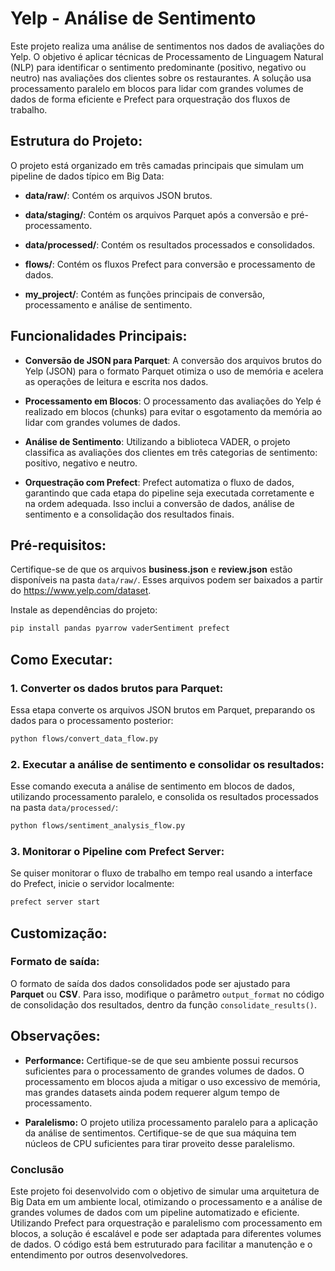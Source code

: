 # Yelp - Análise de Sentimento

Este projeto realiza uma análise de sentimentos nos dados de avaliações do Yelp. O objetivo é aplicar técnicas de Processamento de Linguagem Natural (NLP) para identificar o sentimento predominante (positivo, negativo ou neutro) nas avaliações dos clientes sobre os restaurantes. A solução usa processamento paralelo em blocos para lidar com grandes volumes de dados de forma eficiente e Prefect para orquestração dos fluxos de trabalho.

## Estrutura do Projeto:

O projeto está organizado em três camadas principais que simulam um pipeline de dados típico em Big Data:

- **data/raw/**: Contém os arquivos JSON brutos.

- **data/staging/**: Contém os arquivos Parquet após a conversão e pré-processamento.

- **data/processed/**: Contém os resultados processados e consolidados.

- **flows/**: Contém os fluxos Prefect para conversão e processamento de dados.

- **my_project/**: Contém as funções principais de conversão, processamento e análise de sentimento.

## Funcionalidades Principais:

- **Conversão de JSON para Parquet**: A conversão dos arquivos brutos do Yelp (JSON) para o formato Parquet otimiza o uso de memória e acelera as operações de leitura e escrita nos dados.

- **Processamento em Blocos**: O processamento das avaliações do Yelp é realizado em blocos (chunks) para evitar o esgotamento da memória ao lidar com grandes volumes de dados.

- **Análise de Sentimento**: Utilizando a biblioteca VADER, o projeto classifica as avaliações dos clientes em três categorias de sentimento: positivo, negativo e neutro.

- **Orquestração com Prefect**: Prefect automatiza o fluxo de dados, garantindo que cada etapa do pipeline seja executada corretamente e na ordem adequada. Isso inclui a conversão de dados, análise de sentimento e a consolidação dos resultados finais.

## Pré-requisitos:
Certifique-se de que os arquivos **business.json** e **review.json** estão disponíveis na pasta ``data/raw/``. Esses arquivos podem ser baixados a partir do <https://www.yelp.com/dataset>.

Instale as dependências do projeto:

```bash
pip install pandas pyarrow vaderSentiment prefect
```

## Como Executar:

### 1. Converter os dados brutos para Parquet:

Essa etapa converte os arquivos JSON brutos em Parquet, preparando os dados para o processamento posterior:

```bash
python flows/convert_data_flow.py
```

### 2. Executar a análise de sentimento e consolidar os resultados:

Esse comando executa a análise de sentimento em blocos de dados, utilizando processamento paralelo, e consolida os resultados processados na pasta ``data/processed/``:

```bash
python flows/sentiment_analysis_flow.py
```

### 3. Monitorar o Pipeline com Prefect Server:

Se quiser monitorar o fluxo de trabalho em tempo real usando a interface do Prefect, inicie o servidor localmente:

```bash
prefect server start
```
## Customização:

### Formato de saída:
O formato de saída dos dados consolidados pode ser ajustado para **Parquet** ou **CSV**. Para isso, modifique o parâmetro ``output_format`` no código de consolidação dos resultados, dentro da função ``consolidate_results()``.

## Observações:

- **Performance:** Certifique-se de que seu ambiente possui recursos suficientes para o processamento de grandes volumes de dados. O processamento em blocos ajuda a mitigar o uso excessivo de memória, mas grandes datasets ainda podem requerer algum tempo de processamento.

- **Paralelismo:** O projeto utiliza processamento paralelo para a aplicação da análise de sentimentos. Certifique-se de que sua máquina tem núcleos de CPU suficientes para tirar proveito desse paralelismo.


### Conclusão

Este projeto foi desenvolvido com o objetivo de simular uma arquitetura de Big Data em um ambiente local, otimizando o processamento e a análise de grandes volumes de dados com um pipeline automatizado e eficiente. Utilizando Prefect para orquestração e paralelismo com processamento em blocos, a solução é escalável e pode ser adaptada para diferentes volumes de dados. O código está bem estruturado para facilitar a manutenção e o entendimento por outros desenvolvedores.